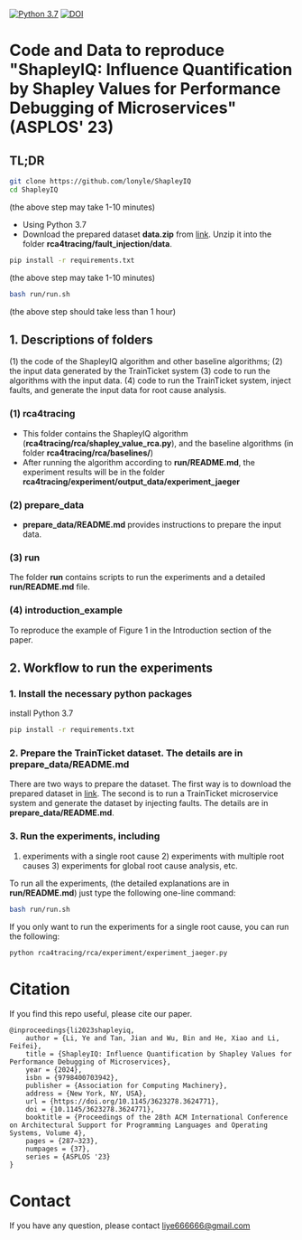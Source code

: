 [![Python 3.7](https://img.shields.io/badge/python-3.7-blue.svg)](https://www.python.org/downloads/release/python-370/)
[![DOI](https://zenodo.org/badge/702103235.svg)](https://zenodo.org/doi/10.5281/zenodo.10054640)

# Code and Data to reproduce "ShapleyIQ: Influence Quantification by Shapley Values for Performance Debugging of Microservices" (ASPLOS' 23)

## TL;DR
```bash
git clone https://github.com/lonyle/ShapleyIQ
cd ShapleyIQ
```
(the above step may take 1-10 minutes)

- Using Python 3.7
- Download the prepared dataset **data.zip** from [link](https://1drv.ms/u/s!AuhX-fJM-sJvhHJOWRy9IOK1sDbv?e=zqutJo). Unzip it into the folder **rca4tracing/fault_injection/data**.
```bash
pip install -r requirements.txt
```
(the above step may take 1-10 minutes)

```bash
bash run/run.sh
```
(the above step should take less than 1 hour)

## 1. Descriptions of folders

(1) the code of the ShapleyIQ algorithm and other baseline algorithms; (2) the input data generated by the TrainTicket system (3) code to run the algorithms with the input data. (4) code to run the TrainTicket system, inject faults, and generate the input data for root cause analysis. 

<!-- ### technical_report.pdf
    It includes the proofs of all Theorems, the details on how to generalize to performance schema data and QPS data, etc. -->
### (1) rca4tracing 
* This folder contains the ShapleyIQ algorithm (**rca4tracing/rca/shapley_value_rca.py**), and the baseline algorithms (in folder **rca4tracing/rca/baselines/**)
* After running the algorithm according to **run/README.md**, the experiment results will be in the folder **rca4tracing/experiment/output_data/experiment_jaeger**

### (2) prepare_data
* **prepare_data/README.md** provides instructions to prepare the input data.


### (3) run 
The folder **run** contains scripts to run the experiments and a detailed **run/README.md** file.

### (4) introduction_example
To reproduce the example of Figure 1 in the Introduction section of the paper.

<!-- * We provide the code for all the baseline algorithms, the collected data from TrainTicket, and the collected MySQL performance schema data
    - The TrainTicket data is in fault_injection/data.zip
    - The performance schema data is in datasources/perf_schema/datasets/ 
    - The experiment results on TrainTicket are in experiment/output_data/experiment_jaeger.zip -->
<!-- ### Code_and_Data.zip
We provide the .zip file for the Code_and_Data folder (including the data), you can visit the following anonymized link to download it: **https://1drv.ms/u/s!AuhX-fJM-sJvgza0-Wy5i7cLBRFa?e=5OhBjw**

* We provide the .pyc file of ShapleyRCA in **rca4tracing/rca/shapley_value_rca.pyc** for reproduction of our experiment results. The Python source code of ShapleyRCA will be released once it is approved by our legal department. -->

## 2. Workflow to run the experiments
<!-- 1. Unzip the Code_and_Data.zip

In order to save space of this repo, we compress the data files.
Please unzip the Code_and_Data.zip that you have downloaded from  **https://1drv.ms/u/s!AuhX-fJM-sJvgza0-Wy5i7cLBRFa?e=5OhBjw** before you run the experiments. -->

### 1. Install the necessary python packages
install Python 3.7
```bash
pip install -r requirements.txt
```

### 2. Prepare the TrainTicket dataset. The details are in **prepare_data/README.md**
There are two ways to prepare the dataset. The first way is to download the prepared dataset in [link](https://1drv.ms/u/s!AuhX-fJM-sJvhHJOWRy9IOK1sDbv?e=zqutJo). The second is to run a TrainTicket microservice system and generate the dataset by injecting faults. The details are in **prepare_data/README.md**.

### 3. Run the experiments, including 
1) experiments with a single root cause 2) experiments with multiple root causes 3) experiments for global root cause analysis, etc. 


To run all the experiments, (the detailed explanations are in **run/README.md**) just type the following one-line command:
```bash
bash run/run.sh
```

If you only want to run the experiments for a single root cause, you can run the following:
```bash
python rca4tracing/rca/experiment/experiment_jaeger.py
```

# Citation
If you find this repo useful, please cite our paper.
```
@inproceedings{li2023shapleyiq,
    author = {Li, Ye and Tan, Jian and Wu, Bin and He, Xiao and Li, Feifei},
    title = {ShapleyIQ: Influence Quantification by Shapley Values for Performance Debugging of Microservices},
    year = {2024},
    isbn = {9798400703942},
    publisher = {Association for Computing Machinery},
    address = {New York, NY, USA},
    url = {https://doi.org/10.1145/3623278.3624771},
    doi = {10.1145/3623278.3624771},
    booktitle = {Proceedings of the 28th ACM International Conference on Architectural Support for Programming Languages and Operating Systems, Volume 4},
    pages = {287–323},
    numpages = {37},
    series = {ASPLOS '23}
}
```

# Contact 
If you have any question, please contact liye666666@gmail.com



